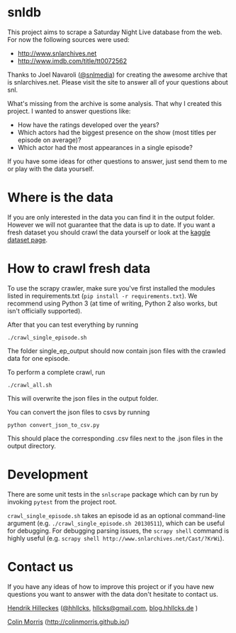 # snldb
This project aims to scrape a Saturday Night Live database from the web. For now the following sources were used:

  * http://www.snlarchives.net
  * http://www.imdb.com/title/tt0072562
 
Thanks to Joel Navaroli ([@snlmedia](https://twitter.com/snlmedia)) for creating the awesome archive that is snlarchives.net. Please visit the site to answer all of your questions about snl.

What's missing from the archive is some analysis. That why I created this project. I wanted to answer questions like:

  * How have the ratings developed over the years?
  * Which actors had the biggest presence on the show (most titles per episode on average)?
  * Which actor had the most appearances in a single episode?

If you have some ideas for other questions to answer, just send them to me or play with the data yourself.

# Where is the data
If you are only interested in the data you can find it in the output folder. However we will not guarantee that the data is up to date. If you want a fresh dataset you should crawl the data yourself or look at the [kaggle dataset page](https://www.kaggle.com/hhllcks/snldb).

# How to crawl fresh data
To use the scrapy crawler, make sure you've first installed the modules listed in requirements.txt (`pip install -r requirements.txt`). We recommend using Python 3 (at time of writing, Python 2 also works, but isn't officially supported).

After that you can test everything by running 
```shell
./crawl_single_episode.sh
```
The folder single_ep_output should now contain json files with the crawled data for one episode.

To perform a complete crawl, run
```shell
./crawl_all.sh
```
This will overwrite the json files in the output folder.

You can convert the json files to csvs by running
```shell
python convert_json_to_csv.py
```
This should place the corresponding .csv files next to the .json files in the output directory.

# Development

There are some unit tests in the `snlscrape` package which can by run by invoking `pytest` from the project root.

`crawl_single_episode.sh` takes an episode id as an optional command-line argument (e.g. `./crawl_single_episode.sh 20130511`), which can be useful for debugging. For debugging parsing issues, the `scrapy shell` command is highly useful (e.g. `scrapy shell http://www.snlarchives.net/Cast/?KrWi`).

# Contact us

If you have any ideas of how to improve this project or if you have new questions you want to answer with the data don't hesitate to contact us.

[Hendrik Hilleckes](https://github.com/hhllcks) ([@hhllcks](http://www.twitter.com/hhllcks), [hllcks@gmail.com](hhllcks@gmail.com), [blog.hhllcks.de](https://blog.hhllcks.de) )

[Colin Morris](https://github.com/colinmorris) (http://colinmorris.github.io/)
